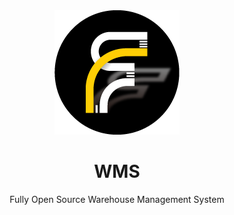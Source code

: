 <div align="center">
  <img src="static/img/logo.png" alt="WMS" width="200" height="auto" />
  <h1>WMS</h1>
  <p>Fully Open Source Warehouse Management System</p>
</div>
